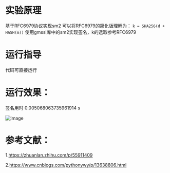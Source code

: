 # 实验原理

基于RFC6979协议实现sm2
可以将RFC6979的简化版理解为：
`k = SHA256(d + HASH(m))`
使用gmssl库中的sm2实现签名，k的选取参考RFC6979

# 运行指导

代码可直接运行

# 运行效果：

签名用时 0.005068063735961914 s

![image](https://github.com/korangar-group42num1/group42/assets/129478905/35279080-8fe7-466b-ac1b-7a679aad6d13)

# 参考文献：

1.https://zhuanlan.zhihu.com/p/55911409

2.https://www.cnblogs.com/pythonywy/p/13638806.html

